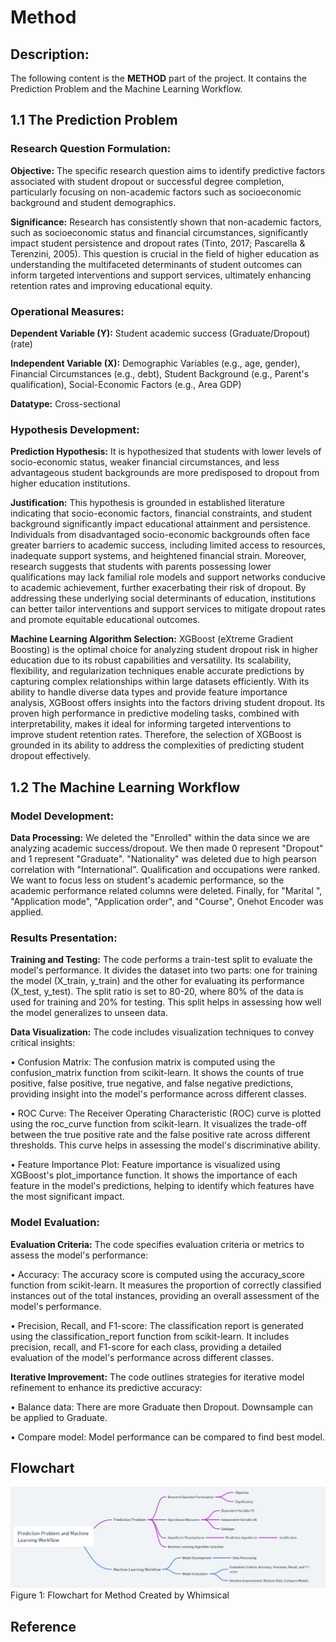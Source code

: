 # Method

## Description:
The following content is the **METHOD** part of the project. It contains the Prediction Problem and the Machine Learning Workflow.

## 1.1 The Prediction Problem

### Research Question Formulation:

**Objective:** The specific research question aims to identify predictive factors associated with student dropout or successful degree completion, particularly focusing on non-academic factors such as socioeconomic background and student demographics.

**Significance:** Research has consistently shown that non-academic factors, such as socioeconomic status and financial circumstances, significantly impact student persistence and dropout rates (Tinto, 2017; Pascarella & Terenzini, 2005). This question is crucial in the field of higher education as understanding the multifaceted determinants of student outcomes can inform targeted interventions and support services, ultimately enhancing retention rates and improving educational equity.

### Operational Measures:

**Dependent Variable (Y):** Student academic success (Graduate/Dropout) (rate)

**Independent Variable (X):** Demographic Variables (e.g., age, gender), Financial Circumstances (e.g., debt), Student Background (e.g., Parent's qualification), Social-Economic Factors (e.g., Area GDP)

**Datatype:** Cross-sectional

### Hypothesis Development:

**Prediction Hypothesis:** It is hypothesized that students with lower levels of socio-economic status, weaker financial circumstances, and less advantageous student backgrounds are more predisposed to dropout from higher education institutions.

**Justification:** This hypothesis is grounded in established literature indicating that socio-economic factors, financial constraints, and student background significantly impact educational attainment and persistence. Individuals from disadvantaged socio-economic backgrounds often face greater barriers to academic success, including limited access to resources, inadequate support systems, and heightened financial strain. Moreover, research suggests that students with parents possessing lower qualifications may lack familial role models and support networks conducive to academic achievement, further exacerbating their risk of dropout. By addressing these underlying social determinants of education, institutions can better tailor interventions and support services to mitigate dropout rates and promote equitable educational outcomes.

**Machine Learning Algorithm Selection:** XGBoost (eXtreme Gradient Boosting) is the optimal choice for analyzing student dropout risk in higher education due to its robust capabilities and versatility. Its scalability, flexibility, and regularization techniques enable accurate predictions by capturing complex relationships within large datasets efficiently. With its ability to handle diverse data types and provide feature importance analysis, XGBoost offers insights into the factors driving student dropout. Its proven high performance in predictive modeling tasks, combined with interpretability, makes it ideal for informing targeted interventions to improve student retention rates. Therefore, the selection of XGBoost is grounded in its ability to address the complexities of predicting student dropout effectively.

## 1.2 The Machine Learning Workflow

### Model Development:
**Data Processing:** We deleted the "Enrolled" within the data since we are analyzing academic success/dropout. We then made 0 represent "Dropout" and 1 represent "Graduate". "Nationality" was deleted due to high pearson correlation with "International". Qualification and occupations were ranked. We want to focus less on student's academic performance, so the academic performance related columns were deleted. Finally, for "Marital ", "Application mode", "Application order", and "Course", Onehot Encoder was applied.

### Results Presentation:
**Training and Testing:** The code performs a train-test split to evaluate the model's performance. It divides the dataset into two parts: one for training the model (X_train, y_train) and the other for evaluating its performance (X_test, y_test). The split ratio is set to 80-20, where 80% of the data is used for training and 20% for testing. This split helps in assessing how well the model generalizes to unseen data.

**Data Visualization:** The code includes visualization techniques to convey critical insights:

• Confusion Matrix: The confusion matrix is computed using the confusion_matrix function from scikit-learn. It shows the counts of true positive, false positive, true negative, and false negative predictions, providing insight into the model's performance across different classes.

• ROC Curve: The Receiver Operating Characteristic (ROC) curve is plotted using the roc_curve function from scikit-learn. It visualizes the trade-off between the true positive rate and the false positive rate across different thresholds. This curve helps in assessing the model's discriminative ability.

• Feature Importance Plot: Feature importance is visualized using XGBoost's plot_importance function. It shows the importance of each feature in the model's predictions, helping to identify which features have the most significant impact.

### Model Evaluation:
**Evaluation Criteria:** The code specifies evaluation criteria or metrics to assess the model's performance:

• Accuracy: The accuracy score is computed using the accuracy_score function from scikit-learn. It measures the proportion of correctly classified instances out of the total instances, providing an overall assessment of the model's performance.

• Precision, Recall, and F1-score: The classification report is generated using the classification_report function from scikit-learn. It includes precision, recall, and F1-score for each class, providing a detailed evaluation of the model's performance across different classes.

**Iterative Improvement:**
The code outlines strategies for iterative model refinement to enhance its predictive accuracy:

• Balance data: There are more Graduate then Dropout. Downsample can be applied to Graduate.

• Compare model: Model performance can be compared to find best model.

## Flowchart

<img src="Flowchart.png" alt="Flowchart">
Figure 1: Flowchart for Method Created by Whimsical

## Reference

